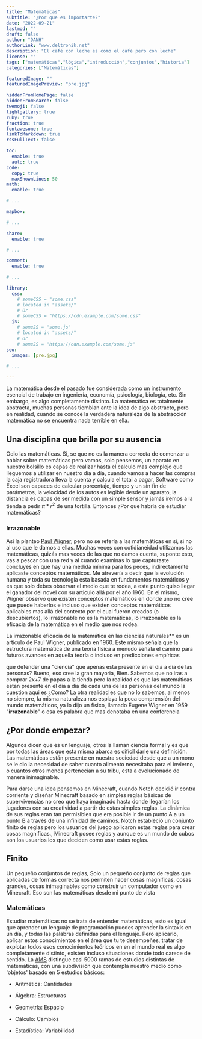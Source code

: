 ```yaml
---
title: "Matemáticas"
subtitle: "¿Por que es importarte?"
date: "2022-09-21"
lastmod: ""
draft: false
author: "DANH"
authorLink: "www.deltronik.net"
description: "El café con leche es como el café pero con leche"
license: ""
tags: ["matemáticas","lógica","introducción","conjuntos","historia"]
categories: ["Matemáticas"]

featuredImage: ""
featuredImagePreview: "pre.jpg"

hiddenFromHomePage: false
hiddenFromSearch: false
twemoji: false
lightgallery: true
ruby: true
fraction: true
fontawesome: true
linkToMarkdown: true
rssFullText: false

toc:
  enable: true
  auto: true
code:
  copy: true
  maxShownLines: 50
math:
  enable: true

# ...

mapbox:

# ...

share:
  enable: true

# ...

comment:
  enable: true

# ...

library:
  css:
    # someCSS = "some.css"
    # located in "assets/"
    # Or
    # someCSS = "https://cdn.example.com/some.css"
  js:
    # someJS = "some.js"
    # located in "assets/"
    # Or
    # someJS = "https://cdn.example.com/some.js"
seo:
  images: [pre.jpg]

# ...

---
```


La matemática desde el pasado fue considerada como un instrumento esencial de trabajo en ingeniería, economía, psicología, biología, etc. Sin embargo, es algo completamente distinto. La matemática es totalmente abstracta, muchas personas tiemblan ante la idea de algo abstracto, pero en realidad, cuando se conoce la verdadera naturaleza de la abstracción matemática no se encuentra nada terrible en ella.

<!--more-->

## Una disciplina que brilla por su ausencia

Odio las matemáticas. Si, se que no es la manera correcta de comenzar a hablar sobre matemáticas pero vamos, solo pensemos, un aparato en nuestro bolsillo es capas de realizar hasta el calculo mas complejo que lleguemos a utilizar en nuestro día a día, cuando vamos a hacer las compras la caja registradora lleva la cuenta y calcula el total a pagar, Software como Excel son capaces de calcular porcentaje, tiempo y un sin fin de parámetros, la velocidad de los autos es legible desde un aparato, la distancia es capas de ser medida con un simple sensor y jamás iremos a la tienda a pedir $\pi * r^2$ de una tortilla. Entonces ¿Por que habría de estudiar matemáticas?

### Irrazonable

Así la planteo [Paul Wigner](wikipedia.org/wiki/Eugene_Paul_Wigner), pero no se refería a las matemáticas en si, si no al uso que le damos a ellas. Muchas veces con cotidianeidad utilizamos las matemáticas, quizás mas veces de las que no damos cuenta, suponte esto, vas a pescar con una red y al cuando examinas lo que capturaste concluyes en que hay una medida mínima para los peces, indirectamente aplicaste conceptos matemáticos. Me atrevería a decir que la evolución humana y toda su tecnología esta basada en fundamentos matemáticos y es que solo debes observar el medio que te rodea, a este punto quiso llegar el ganador del novel con su articulo allá por el año 1960. En el mismo, Wigner observó que existen conceptos matemáticos en donde uno no cree que puede haberlos e incluso que existen conceptos matemáticos aplicables mas allá del contexto por el cual fueron creados (o descubiertos), lo irrazonable no es la matemáticas, lo irrazonable es la eficacia de la matemática en el medio que nos rodea.



La irrazonable eficacia de la matemática en las ciencias naturales** es un articulo de Paul Wigner, publicado en 1960. Este mismo señala que la estructura matemática de una teoría física a menudo señala el camino para futuros avances en aquella teoría o incluso en predicciones empíricas



 que defender una "ciencia" que apenas esta presente en el dia a dia de las personas? Bueno, eso cree la gran mayoria, Bien. Sabemos que no iras a comprar 2x+7 de papas a la tienda pero la realidad es que las matemáticas estan presente en el dia a dia de cada una de las personas del mundo la cuestion aqui es ¿Como? La otra realidad es que no lo sabemos, al menos no siempre, la misma naturaleza nos esplaya la poca comprensión del mundo matemáticos, ya lo dijo un fisico, llamado Eugene Wigner en 1959 "**irrazonable**" o esa es palabra que mas denotaba en una conferencia

## ¿Por donde empezar?

Algunos dicen que es un lenguaje, otros la llaman ciencia formal y es que por todas las áreas que esta misma abarca es difícil darle una definición. Las matemáticas están presente en nuestra sociedad desde que a un mono se le dio la necesidad de saber cuanto alimento necesitaba para el invierno, o cuantos otros monos pertenecían a su tribu, esta a evolucionado de manera inimaginable.

Para darse una idea pensemos en Minecraft, cuando Notch decidió ir contra corriente y diseñar Minecraft basado en simples reglas básicas de supervivencias no creo que haya imaginado hasta donde llegarían los jugadores con su creatividad a partir de estas simples reglas. La dinámica de sus reglas eran tan permisibles que era posible ir de un punto A a un punto B a través de una infinidad de caminos. Notch estableció un conjunto finito de reglas pero los usuarios del juego aplicaron estas reglas para crear cosas magnificas., Minecraft posee reglas y aunque es un mundo de cubos son los usuarios los que deciden como usar estas reglas. 

## Finito

Un pequeño conjuntos de reglas, Solo un pequeño conjunto de reglas que aplicadas de formas correcta nos permiten hacer cosas magnificas, cosas grandes, cosas inimaginables como construir un computador como en Minecraft. Eso son las matemáticas desde mi punto de vista

### Matemáticas

Estudiar matemáticas no se trata de entender matemáticas, esto es igual que aprender un lenguaje de programación puedes aprender la sintaxis en un día, y todas las palabras definidas para el lenguaje. Pero aplicarlo, aplicar estos conocimientos en el área que tu te desempeñes, tratar de explotar todos esos conocimientos teóricos en en el mundo real es algo completamente distinto, existen incluso situaciones  donde todo carece de sentido. La [AMS](ams.org/home/page) distingue casi 5000 ramas de estudios distintas de matemáticas, con una subdivisión que contempla nuestro medio como 'objetos' basado en 5 estudios básicos:

- Aritmética: Cantidades

- Álgebra: Estructuras

- Geometría: Espacio

- Cálculo: Cambios

- Estadística: Variabilidad
